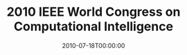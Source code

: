 ---
acronym: WCCI-2010
date: '2010-07-18T00:00:00'
ext_url: http://www.wcci2010.org/
location: Barcelona, Spain
submission_date: '2010-01-31T00:00:00'
title: 2010 IEEE World Congress on Computational Intelligence
---